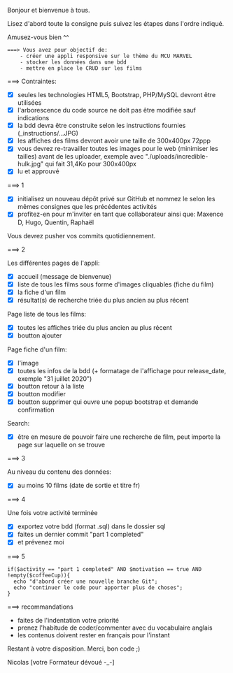 Bonjour et bienvenue à tous.

Lisez d'abord toute la consigne puis suivez les étapes dans l'ordre indiqué.

Amusez-vous bien ^^

```
===> Vous avez pour objectif de:
    - créer une appli responsive sur le thème du MCU MARVEL
    - stocker les données dans une bdd
    - mettre en place le CRUD sur les films
```

===> Contraintes:

- [x] seules les technologies HTML5, Bootstrap, PHP/MySQL devront être utilisées
- [x] l'arborescence du code source ne doit pas être modifiée sauf indications
- [x] la bdd devra être construite selon les instructions fournies (_instructions/...JPG)
- [x] les affiches des films devront avoir une taille de 300x400px 72ppp
- [x] vous devrez re-travailler toutes les images pour le web (minimiser les tailles) avant de les uploader, exemple avec "./uploads/incredible-hulk.jpg" qui fait 31,4Ko pour 300x400px
- [x] lu et approuvé

===> 1

- [x] initialisez un nouveau dépôt privé sur GitHub et nommez le selon les mêmes consignes que les précédentes activités
- [x] profitez-en pour m'inviter en tant que collaborateur ainsi que: Maxence D, Hugo, Quentin, Raphaël

Vous devrez pusher vos commits quotidiennement.

===> 2

Les différentes pages de l'appli:
- [x] accueil (message de bienvenue)
- [x] liste de tous les films sous forme d'images cliquables (fiche du film)
- [x] la fiche d'un film
- [x] résultat(s) de recherche triée du plus ancien au plus récent

Page liste de tous les films:
- [x] toutes les affiches triée du plus ancien au plus récent
- [x] boutton ajouter

Page fiche d'un film:
- [x] l'image
- [x] toutes les infos de la bdd (+ formatage de l'affichage pour release_date, exemple "31 juillet 2020")
- [x] boutton retour à la liste
- [x] boutton modifier
- [x] boutton supprimer qui ouvre une popup bootstrap et demande confirmation

Search:
- [x] être en mesure de pouvoir faire une recherche de film, peut importe la page sur laquelle on se trouve

===> 3

Au niveau du contenu des données:
- [x] au moins 10 films (date de sortie et titre fr)

===> 4

Une fois votre activité terminée
- [x] exportez votre bdd (format .sql) dans le dossier sql
- [x] faites un dernier commit "part 1 completed"
- [x] et prévenez moi

===> 5
```
if($activity == "part 1 completed" AND $motivation == true AND !empty($coffeeCup)){
  echo "d'abord créer une nouvelle branche Git";
  echo "continuer le code pour apporter plus de choses";
}
```

===> recommandations

- faites de l'indentation votre priorité
- prenez l'habitude de coder/commenter avec du vocabulaire anglais
- les contenus doivent rester en français pour l'instant

Restant à votre disposition.
Merci, bon code ;)

Nicolas
[votre Formateur dévoué -_-]
